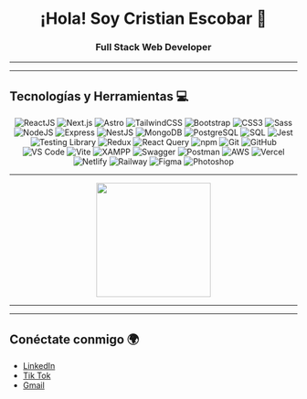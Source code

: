 <h1 align="center">¡Hola!  Soy Cristian Escobar 👋</h1>
<h3 align="center">Full Stack Web Developer</h3>

<p align="center">
  
</p>






---

---

## Tecnologías y Herramientas 💻

<p align="center">
  <!-- Frontend -->
  <img src="https://img.shields.io/badge/-ReactJS-%2361DAFB?style=for-the-badge&logo=react&logoColor=black" alt="ReactJS"/>
  <img src="https://img.shields.io/badge/-Next.js-%23000000?style=for-the-badge&logo=next.js&logoColor=white" alt="Next.js"/>
  <img src="https://img.shields.io/badge/-Astro-%23FF5D01?style=for-the-badge&logo=astro&logoColor=white" alt="Astro"/>
  <img src="https://img.shields.io/badge/-TailwindCSS-%2338B2AC?style=for-the-badge&logo=tailwindcss&logoColor=white" alt="TailwindCSS"/>
  <img src="https://img.shields.io/badge/-Bootstrap-%23563D7C?style=for-the-badge&logo=bootstrap&logoColor=white" alt="Bootstrap"/>
  <img src="https://img.shields.io/badge/-CSS3-%231572B6?style=for-the-badge&logo=css3&logoColor=white" alt="CSS3"/>
  <img src="https://img.shields.io/badge/-Sass-%23CC6699?style=for-the-badge&logo=sass&logoColor=white" alt="Sass"/>

  <!-- Backend -->
  <img src="https://img.shields.io/badge/-NodeJS-%23339933?style=for-the-badge&logo=node.js&logoColor=white" alt="NodeJS"/>
  <img src="https://img.shields.io/badge/-Express-%23000000?style=for-the-badge&logo=express&logoColor=white" alt="Express"/>
  <img src="https://img.shields.io/badge/-NestJS-%23E0234E?style=for-the-badge&logo=nestjs&logoColor=white" alt="NestJS"/>

  <!-- Bases de Datos -->
  <img src="https://img.shields.io/badge/-MongoDB-%2347A248?style=for-the-badge&logo=mongodb&logoColor=white" alt="MongoDB"/>
  <img src="https://img.shields.io/badge/-PostgreSQL-%23336791?style=for-the-badge&logo=postgresql&logoColor=white" alt="PostgreSQL"/>
  <img src="https://img.shields.io/badge/-SQL-%234169E1?style=for-the-badge&logo=postgresql&logoColor=white" alt="SQL"/>

  <!-- Testing -->
  <img src="https://img.shields.io/badge/-Jest-%23C21325?style=for-the-badge&logo=jest&logoColor=white" alt="Jest"/>
  <img src="https://img.shields.io/badge/-TestingLibrary-%23E33332?style=for-the-badge&logo=testing-library&logoColor=white" alt="Testing Library"/>

  <!-- State Management & Data -->
  <img src="https://img.shields.io/badge/-Redux-%23764ABC?style=for-the-badge&logo=redux&logoColor=white" alt="Redux"/>
  <img src="https://img.shields.io/badge/-ReactQuery-%23FF4154?style=for-the-badge&logo=react-query&logoColor=white" alt="React Query"/>

  <!-- Dev Tools -->
  <img src="https://img.shields.io/badge/-NPM-%23CB3837?style=for-the-badge&logo=npm&logoColor=white" alt="npm"/>
  <img src="https://img.shields.io/badge/-Git-%23F05032?style=for-the-badge&logo=git&logoColor=white" alt="Git"/>
  <img src="https://img.shields.io/badge/-GitHub-%23121011?style=for-the-badge&logo=github&logoColor=white" alt="GitHub"/>
  <img src="https://img.shields.io/badge/-VS%20Code-%23007ACC?style=for-the-badge&logo=visual-studio-code&logoColor=white" alt="VS Code"/>
  <img src="https://img.shields.io/badge/-Vite-%23646CFF?style=for-the-badge&logo=vite&logoColor=white" alt="Vite"/>
  <img src="https://img.shields.io/badge/-XAMPP-%23FB7A24?style=for-the-badge&logo=xampp&logoColor=white" alt="XAMPP"/>
  <img src="https://img.shields.io/badge/-Swagger-%2385EA2D?style=for-the-badge&logo=swagger&logoColor=black" alt="Swagger"/>
  <img src="https://img.shields.io/badge/-Postman-%23FF6C37?style=for-the-badge&logo=postman&logoColor=white" alt="Postman"/>

  <!-- Cloud & Deploy -->
  <img src="https://img.shields.io/badge/-AWS-%23232F3E?style=for-the-badge&logo=amazon-aws&logoColor=white" alt="AWS"/>
  <img src="https://img.shields.io/badge/-Vercel-%23000000?style=for-the-badge&logo=vercel&logoColor=white" alt="Vercel"/>
  <img src="https://img.shields.io/badge/-Netlify-%23000000?style=for-the-badge&logo=netlify&logoColor=white" alt="Netlify"/>
  <img src="https://img.shields.io/badge/-Railway-%2300A86B?style=for-the-badge&logo=railway&logoColor=white" alt="Railway"/>

  <!-- Diseño -->
  <img src="https://img.shields.io/badge/-Figma-%23000000?style=for-the-badge&logo=figma&logoColor=white" alt="Figma"/>
  <img src="https://img.shields.io/badge/-Photoshop-%23007ACC?style=for-the-badge&logo=adobe-photoshop&logoColor=white" alt="Photoshop"/>
</p>


---
<p align="center">
<img src="https://media.tenor.com/Kjucnm6ZrI0AAAAM/later-later-dude.gif" width="200"/>
</p>


---

---

## Conéctate conmigo 🌍

- [LinkedIn](https://www.linkedin.com/in/crisescobaro/)
- [Tik Tok](https://www.tiktok.com/@escobar___dev?_t=ZS-8w90J3g7XFQ&_r=1)
- [Gmail](mailto:cristianfelipeescobar673@gmail.com)



